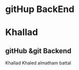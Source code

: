 # gitHup BackEnd 
# Khallad

## gitHub &git Backend
Khallad Khaled almatham 
battal 
















